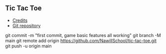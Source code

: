 ## Tic Tac Toe
- [Credits](https://medium.com/@canankorkut1/how-to-create-a-tic-tac-toe-with-html-css-and-javascript-10a25fddd356)
- [Git repository](https://github.com/NawillSchool/tic-tac-toe)

git commit -m "first commit, game basic features all working"
git branch -M main
git remote add origin https://github.com/NawillSchool/tic-tac-toe.git
git push -u origin main